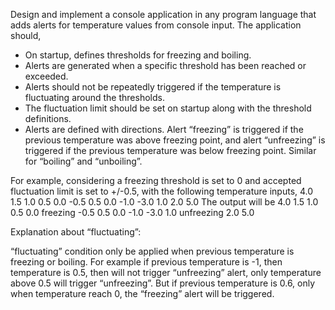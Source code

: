 Design and implement a console application in any program language that adds alerts for temperature values from console input. The application should,
+ On startup, defines thresholds for freezing and boiling.
+ Alerts are generated when a specific threshold has been reached or exceeded.
+ Alerts should not be repeatedly triggered if the temperature is fluctuating around the thresholds.
+ The fluctuation limit should be set on startup along with the threshold definitions.
+ Alerts are defined with directions. Alert “freezing” is triggered if the previous temperature was above freezing point, and alert “unfreezing” is triggered if the previous temperature was below freezing point. Similar for “boiling” and “unboiling”.

For example, considering a freezing threshold is set to 0 and accepted fluctuation limit is set to +/-0.5, with the following temperature inputs,
4.0 1.5 1.0 0.5 0.0 -0.5 0.5 0.0 -1.0 -3.0 1.0 2.0 5.0
The output will be
4.0 1.5 1.0 0.5 0.0 freezing -0.5 0.5 0.0 -1.0 -3.0 1.0 unfreezing 2.0 5.0



Explanation about “fluctuating”:

“fluctuating” condition only be applied when previous temperature is freezing or boiling. For example if previous temperature is -1, then temperature is 0.5, then will not trigger “unfreezing” alert, only temperature above 0.5 will trigger “unfreezing”.  But if previous temperature is 0.6, only when temperature reach 0, the “freezing” alert will be triggered. 